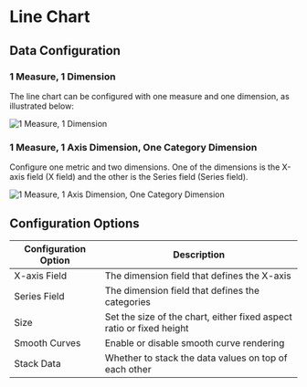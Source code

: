 # Line Chart

## Data Configuration

### 1 Measure, 1 Dimension

The line chart can be configured with one measure and one dimension, as illustrated below:

![1 Measure, 1 Dimension](https://static-docs.nocobase.com/202410101109866.png)

### 1 Measure, 1 Axis Dimension, One Category Dimension

Configure one metric and two dimensions. One of the dimensions is the X-axis field (X field) and the other is the Series field (Series field).

![1 Measure, 1 Axis Dimension, One Category Dimension](https://static-docs.nocobase.com/202410101113944.png)

## Configuration Options

| Configuration Option | Description                                         |
| -------------------- | --------------------------------------------------- |
| X-axis Field         | The dimension field that defines the X-axis         |
| Series Field         | The dimension field that defines the categories     |
| Size                 | Set the size of the chart, either fixed aspect ratio or fixed height |
| Smooth Curves        | Enable or disable smooth curve rendering            |
| Stack Data           | Whether to stack the data values on top of each other |
